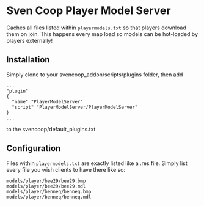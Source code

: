 # Sven Coop Player Model Server

Caches all files listed within `playermodels.txt` so that players download them on join. This happens every map load so models can be hot-loaded by players externally!

## Installation

Simply clone to your svencoop_addon/scripts/plugins folder, then add 

```
...
"plugin"
{
  "name" "PlayerModelServer"
  "script" "PlayerModelServer/PlayerModelServer"
}
...
```

to the svencoop/default_plugins.txt

## Configuration

Files within `playermodels.txt` are exactly listed like a .res file. Simply list every file you wish clients to have there like so:

```
models/player/bee29/bee29.bmp
models/player/bee29/bee29.mdl
models/player/benneq/benneq.bmp
models/player/benneq/benneq.mdl
```
